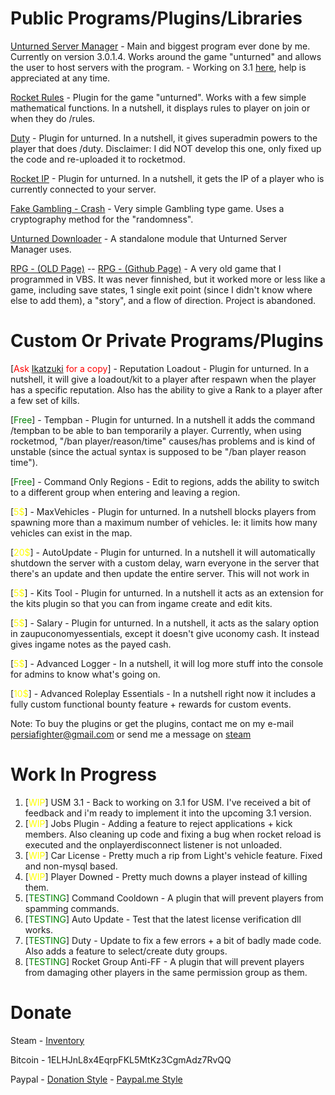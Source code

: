 <h1>Public Programs/Plugins/Libraries</h1>

[Unturned Server Manager](/UnturnedServerManager/) - Main and biggest program ever done by me. Currently on version 3.0.1.4. Works around the game "unturned" and allows the user to host servers with the program. - Working on 3.1 [here](https://github.com/persiafighter/UnturnedServerManager/tree/Beta-3.1), help is appreciated at any time.

[Rocket Rules](/Rocket-Rules/) - Plugin for the game "unturned". Works with a few simple mathematical functions. In a nutshell, it displays rules to player on join or when they do /rules.

[Duty](https://github.com/Ev1dentFir3/Duty) - Plugin for unturned. In a nutshell, it gives superadmin powers to the player that does /duty. Disclaimer: I did NOT develop this one, only fixed up the code and re-uploaded it to rocketmod.

[Rocket IP](https://github.com/persiafighter/Rocket-IP) - Plugin for unturned. In a nutshell, it gets the IP of a player who is currently connected to your server.

[Fake Gambling - Crash](https://github.com/persiafighter/FakeGambling-Crash) - Very simple Gambling type game. Uses a cryptography method for the "randomness".

[Unturned Downloader](https://github.com/persiafighter/unturned-downloader) - A standalone module that Unturned Server Manager uses.

[RPG - (OLD Page)](http://rpg-v2.boards.net/) -- [RPG - (Github Page)](https://github.com/persiafighter/RPG) - A very old game that I programmed in VBS. It was never finnished, but it worked more or less like a game, including save states, 1 single exit point (since I didn't know where else to add them), a "story", and a flow of direction. Project is abandoned.

<h1>Custom Or Private Programs/Plugins</h1>

[<span style="color:red">Ask [Ikatzuki](http://steamcommunity.com/id/Ikatzuki1/) for a copy</span>] - Reputation Loadout - Plugin for unturned. In a nutshell, it will give a loadout/kit to a player after respawn when the player has a specific reputation. Also has the ability to give a Rank to a player after a few set of kills.

[<span style="color:green">Free</span>] - Tempban - Plugin for unturned. In a nutshell it adds the command /tempban to be able to ban temporarily a player. Currently, when using rocketmod, "/ban player/reason/time" causes/has problems and is kind of unstable (since the actual syntax is supposed to be "/ban player reason time").

[<span style="color:green">Free</span>] - Command Only Regions - Edit to regions, adds the ability to switch to a different group when entering and leaving a region.

[<span style="color:yellow">5$</span>] - MaxVehicles - Plugin for unturned. In a nutshell blocks players from spawning more than a maximum number of vehicles. Ie: it limits how many vehicles can exist in the map.

[<span style="color:yellow">20$</span>] - AutoUpdate - Plugin for unturned. In a nutshell it will automatically shutdown the server with a custom delay, warn everyone in the server that there's an update and then update the entire server. This will not work in 

[<span style="color:yellow">5$</span>] - Kits Tool - Plugin for unturned. In a nutshell it acts as an extension for the kits plugin so that you can from ingame create and edit kits.

[<span style="color:yellow">5$</span>] - Salary - Plugin for unturned. In a nutshell, it acts as the salary option in zaupuconomyessentials, except it doesn't give uconomy cash. It instead gives ingame notes as the payed cash.

[<span style="color:yellow">5$</span>] - Advanced Logger - In a nutshell, it will log more stuff into the console for admins to know what's going on.

[<span style="color:yellow">10$</span>] - Advanced Roleplay Essentials - In a nutshell right now it includes a fully custom functional bounty feature + rewards for custom events.

Note: To buy the plugins or get the plugins, contact me on my e-mail persiafighter@gmail.com or send me a message on [steam](https://steamcommunity.com/id/persiafighter)

<h1>Work In Progress</h1>

<ol>
<li>[<span style="color:yellow">WIP</span>] USM 3.1 - Back to working on 3.1 for USM. I've received a bit of feedback and i'm ready to implement it into the upcoming 3.1 version.</li>
<li>[<span style="color:yellow">WIP</span>] Jobs Plugin - Adding a feature to reject applications + kick members. Also cleaning up code and fixing a bug when rocket reload is executed and the onplayerdisconnect listener is not unloaded.</li>
<li>[<span style="color:yellow">WIP</span>] Car License - Pretty much a rip from Light's vehicle feature. Fixed and non-mysql based.</li>
<li>[<span style="color:yellow">WIP</span>] Player Downed - Pretty much downs a player instead of killing them.</li>
<li>[<span style="color:green">TESTING</span>] Command Cooldown - A plugin that will prevent players from spamming commands.</li>
<li>[<span style="color:green">TESTING</span>] Auto Update - Test that the latest license verification dll works.</li>
<li>[<span style="color:green">TESTING</span>] Duty - Update to fix a few errors + a bit of badly made code. Also adds a feature to select/create duty groups.</li>
<li>[<span style="color:green">TESTING</span>] Rocket Group Anti-FF - A plugin that will prevent players from damaging other players in the same permission group as them.</li>
</ol>

<h1>Donate</h1>

Steam - [Inventory](https://steamcommunity.com/tradeoffer/new/?partner=171975117&token=nPB07kkc)

Bitcoin - 1ELHJnL8x4EqrpFKL5MtKz3CgmAdz7RvQQ

Paypal - [Donation Style](https://www.paypal.com/cgi-bin/webscr?cmd=_s-xclick&hosted_button_id=BHLUBET4ZXBC2) - [Paypal.me Style](https://www.paypal.me/persiafighter)
